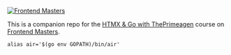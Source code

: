 [![Frontend Masters](https://static.frontendmasters.com/assets/brand/logos/full.png)](https://frontendmasters.com)

This is a companion repo for the [HTMX & Go with ThePrimeagen](https://frontendmasters.com/courses/htmx) course on [Frontend Masters](https://frontendmasters.com).

```
alias air='$(go env GOPATH)/bin/air'
```